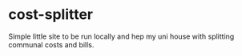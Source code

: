 # cost-splitter
Simple little site to be run locally and hep my uni house with splitting communal costs and bills.
